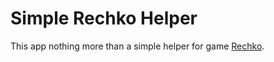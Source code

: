 # Simple Rechko Helper

This app nothing more than a simple helper for game [Rechko](https://www.rechko.com).
